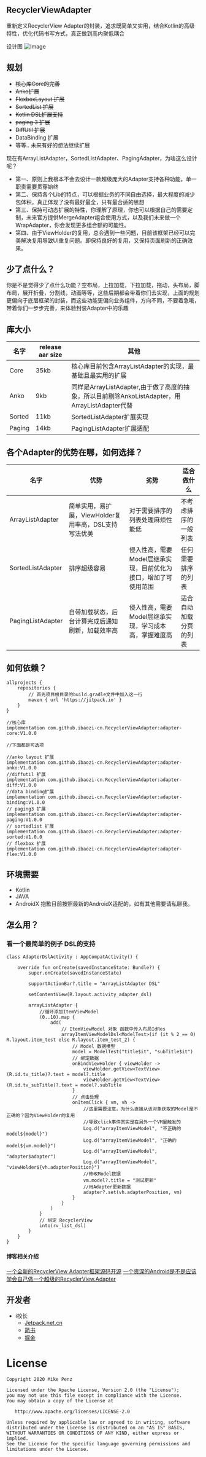 ## RecyclerViewAdapter

重新定义RecyclerView Adapter的封装，追求既简单又实用，结合Kotlin的高级特性，优化代码书写方式，真正做到高内聚低耦合

设计图
![Image](https://user-gold-cdn.xitu.io/2020/7/4/173187052f0c9ddf?w=1432&h=1098&f=png&s=132306)

## 规划

- ~~核心库Core的完善~~
- ~~Anko扩展~~
- ~~FlexboxLayout 扩展~~
- ~~SortedList 扩展~~
- ~~Kotlin DSL扩展支持~~
- ~~paging 3 扩展~~
- ~~DiffUtil 扩展~~
- DataBinding 扩展
- 等等.. 未来有好的想法继续扩展

现在有ArrayListAdapter，SortedListAdapter、PagingAdapter，为啥这么设计呢？

* 第一、原则上我根本不会去设计一款超级庞大的Adapter支持各种功能，单一职责需要贯穿始终
* 第二、保持各个Lib的特点，可以根据业务的不同自由选择，最大程度的减少包体积，真正体现了没有最好最全，只有最合适的思想
* 第三、保持可动态扩展的特性，你理解了原理，你也可以根据自己的需要定制，未来官方提供MergeAdapter组合使用方式，以及我们未来做一个WrapAdapter，你会发现更多组合额的可能性。
* 第四、由于ViewHolder的复用，总会遇到一些问题，目前该框架已经可以完美解决复用导致UI重复问题。即保持良好的复用，又保持页面刷新的正确效果。

## 少了点什么？

你是不是觉得少了点什么功能？空布局，上拉加载，下拉加载，拖动，头布局，脚布局，展开折叠，分割线，动画等等，这些后期都会带着你们去实现，上面的规划更偏向于底层框架的封装，而这些功能更偏向业务组件，方向不同，不要着急哦，带着你们一步步完善，来体验封装Adapter中的乐趣

## 库大小

|  名字   | release aar size  | 其他 |
|  ----  | ----  | ----  | 
| Core | 35kb | 核心库目前包含ArrayListAdapter的实现，最基础且最实用的扩展 |
| Anko | 9kb | 同样是ArrayListAdapter,由于做了高度的抽象，所以目前剔除AnkoListAdapter，用ArrayListAdapter代替 |
| Sorted | 11kb | SortedListAdapter扩展实现 |
| Paging | 14kb | PagingListAdapter扩展适配 |

## 各个Adapter的优势在哪，如何选择？

|  名字   | 优势 | 劣势 | 适合做什么 |
|  ----  | ----  | ----  | ----  | 
|  ArrayListAdapter | 简单实用，易扩展，ViewHolder复用率高，DSL支持写法优美 | 对于需要排序的列表处理麻烦性能低 | 不考虑排序的一般列表 | 
|  SortedListAdapter | 排序超级容易 | 侵入性高，需要Model层继承实现，目前优化为接口，增加了可使用范围 | 任何需要排序的列表 | 
|  PagingListAdapter | 自带加载状态，后台计算完成后通知刷新，加载效率高 | 侵入性高，需要Model层继承实现，学习成本高，掌握难度高 | 适合自动加载分页的列表 | 

## 如何依赖？

```
allprojects {
    repositories {
        // 首先项目根目录的build.gradle文件中加入这一行 
        maven { url 'https://jitpack.io' }
    }
}

//核心库
implementation com.github.ibaozi-cn.RecyclerViewAdapter:adapter-core:V1.0.0

//下面都是可选项

//anko layout 扩展
implementation com.github.ibaozi-cn.RecyclerViewAdapter:adapter-anko:V1.0.0
//diffutil 扩展
implementation com.github.ibaozi-cn.RecyclerViewAdapter:adapter-diff:V1.0.0
//data binding扩展
implementation com.github.ibaozi-cn.RecyclerViewAdapter:adapter-binding:V1.0.0
// paging3 扩展
implementation com.github.ibaozi-cn.RecyclerViewAdapter:adapter-paging:V1.0.0
// sortedlist 扩展
implementation com.github.ibaozi-cn.RecyclerViewAdapter:adapter-sorted:V1.0.0
// flexbox 扩展
implementation com.github.ibaozi-cn.RecyclerViewAdapter:adapter-flex:V1.0.0
```

## 环境需要

- Kotlin
- JAVA
- AndroidX
抱歉目前按照最新的AndroidX适配的，如有其他需要请私聊我。

## 怎么用？

### 看一个最简单的例子 DSL的支持

```
class AdapterDslActivity : AppCompatActivity() {
    
    override fun onCreate(savedInstanceState: Bundle?) {
        super.onCreate(savedInstanceState)

        supportActionBar?.title = "ArrayListAdapter DSL"

        setContentView(R.layout.activity_adapter_dsl)

        arrayListAdapter {
            //循环添加ItemViewModel
            (0..10).map {
                add(
                    // ItemViewModel 对象 函数中传入布局IdRes
                    arrayItemViewModelDsl<ModelTest>(if (it % 2 == 0) R.layout.item_test else R.layout.item_test_2) {
                        // Model 数据模型
                        model = ModelTest("title$it", "subTitle$it")
                        // 绑定数据
                        onBindViewHolder { viewHolder ->
                            viewHolder.getView<TextView>(R.id.tv_title)?.text = model?.title
                            viewHolder.getView<TextView>(R.id.tv_subTitle)?.text = model?.subTitle
                        }
                        // 点击处理
                        onItemClick { vm, vh ->
                            //这里需要注意，为什么直接从该对象获取的Model是不正确的？因为ViewHolder的复用
                            //导致click事件其实是在另外一个VM里触发的
                            Log.d("arrayItemViewModel", "不正确的model${model}")
                            Log.d("arrayItemViewModel", "正确的model${vm.model}")
                            Log.d("arrayItemViewModel", "adapter$adapter")
                            Log.d("arrayItemViewModel", "viewHolder${vh.adapterPosition}")
                            //修改Model数据
                            vm.model?.title = "测试更新"
                            //用Adapter更新数据
                            adapter?.set(vh.adapterPosition, vm)
                        }
                    }
                )
            }
            // 绑定 RecyclerView
            into(rv_list_dsl)
        }
    }
}
```

#### 博客相关介绍
[一个全新的RecyclerView Adapter框架源码开源](https://juejin.im/post/5f001c6b5188252e703ab676)
[一个资深的Android是不是应该学会自己做一个超级的RecyclerView.Adapter](https://juejin.im/post/5ee640116fb9a047967349c7)

## 开发者

* i校长
  * [Jetpack.net.cn](http://jetpack.net.cn)
  * [简书](https://www.jianshu.com/u/77699cd41b28)
  * [掘金](https://juejin.im/user/5d6fb3a65188251a875b1d52/posts)
  
# License

    Copyright 2020 Mike Penz

    Licensed under the Apache License, Version 2.0 (the "License");
    you may not use this file except in compliance with the License.
    You may obtain a copy of the License at

       http://www.apache.org/licenses/LICENSE-2.0

    Unless required by applicable law or agreed to in writing, software
    distributed under the License is distributed on an "AS IS" BASIS,
    WITHOUT WARRANTIES OR CONDITIONS OF ANY KIND, either express or implied.
    See the License for the specific language governing permissions and
    limitations under the License.
